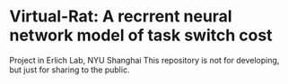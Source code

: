 # Virtual-Rat: A recrrent neural network model of task switch cost
Project in Erlich Lab, NYU Shanghai
This repository is not for developing, but just for sharing to the public.
